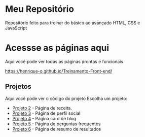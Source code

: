 # Meu Repositório

Repositório feito para treinar do básico ao avançado HTML, CSS e JavaScript

# Acessse as páginas aqui
Aqui você pode ver todas as páginas prontas e funcionais

https://henrique-o.github.io/Treinamento-Front-end/

## Projetos
Aqui você pode ver o código do projeto
Escolha um projeto:

- [Projeto 2](Pagina-de-receita-Treino-2/index.html) - Página de receita.
- [Projeto 3](Pagina-de-perfil-social-Treino-3/index.html/) - Página de perfil social
- [Projeto 4](Pagina-de-blog-cartao-Treino-4/index.html/) - Página card de blog
- [Projeto 5](Pagina-de-faq-Treino-5/index.html) - Página de perguntas frequentes
- [Projeto 6](Pagina-de-resultados-Treino-6/index.html) - Página de resumo de resultados

